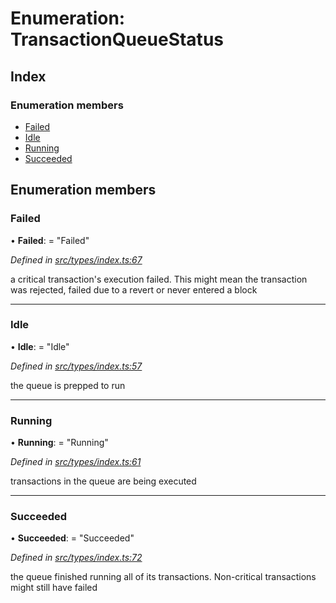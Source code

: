# Enumeration: TransactionQueueStatus

## Index

### Enumeration members

* [Failed](transactionqueuestatus.md#failed)
* [Idle](transactionqueuestatus.md#idle)
* [Running](transactionqueuestatus.md#running)
* [Succeeded](transactionqueuestatus.md#succeeded)

## Enumeration members

###  Failed

• **Failed**: = "Failed"

*Defined in [src/types/index.ts:67](https://github.com/PolymathNetwork/polymesh-sdk/blob/5b409784/src/types/index.ts#L67)*

a critical transaction's execution failed.
This might mean the transaction was rejected,
failed due to a revert or never entered a block

___

###  Idle

• **Idle**: = "Idle"

*Defined in [src/types/index.ts:57](https://github.com/PolymathNetwork/polymesh-sdk/blob/5b409784/src/types/index.ts#L57)*

the queue is prepped to run

___

###  Running

• **Running**: = "Running"

*Defined in [src/types/index.ts:61](https://github.com/PolymathNetwork/polymesh-sdk/blob/5b409784/src/types/index.ts#L61)*

transactions in the queue are being executed

___

###  Succeeded

• **Succeeded**: = "Succeeded"

*Defined in [src/types/index.ts:72](https://github.com/PolymathNetwork/polymesh-sdk/blob/5b409784/src/types/index.ts#L72)*

the queue finished running all of its transactions. Non-critical transactions
might still have failed
